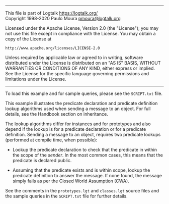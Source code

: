________________________________________________________________________

This file is part of Logtalk <https://logtalk.org/>  
Copyright 1998-2020 Paulo Moura <pmoura@logtalk.org>

Licensed under the Apache License, Version 2.0 (the "License");
you may not use this file except in compliance with the License.
You may obtain a copy of the License at

    http://www.apache.org/licenses/LICENSE-2.0

Unless required by applicable law or agreed to in writing, software
distributed under the License is distributed on an "AS IS" BASIS,
WITHOUT WARRANTIES OR CONDITIONS OF ANY KIND, either express or implied.
See the License for the specific language governing permissions and
limitations under the License.
________________________________________________________________________


To load this example and for sample queries, please see the `SCRIPT.txt`
file.

This example illustrates the predicate declaration and predicate definition
lookup algorithms used when sending a message to an object. For full details,
see the Handbook section on inheritance.

The lookup algorithms differ for instances and for prototypes and also depend
if the lookup is for a predicate declaration or for a predicate definition.
Sending a message to an object, requires two predicate lookups (performed at
compile time, when possible):

- Lookup the predicate declaration to check that the predicate in within
the scope of the *sender*. In the most common cases, this means that the
predicate is declared public.

- Assuming that the predicate exists and is within scope, lookup the
predicate definition to answer the message. If none found, the message
simply fails as per the Closed World Assumption (CWA).

See the comments in the `prototypes.lgt` and `classes.lgt` source files
and the sample queries in the `SCRIPT.txt` file for further details.
